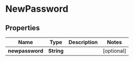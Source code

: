 
# NewPassword

## Properties
Name | Type | Description | Notes
------------ | ------------- | ------------- | -------------
**newpassword** | **String** |  |  [optional]



